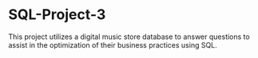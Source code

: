 # SQL-Project-3
This project utilizes a digital music store database to answer questions to assist in the optimization of their business practices using SQL.
